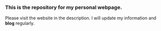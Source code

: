 ### This is the repository for my personal webpage.

Please visit the website in the description. I will update my information and **blog** regularly.